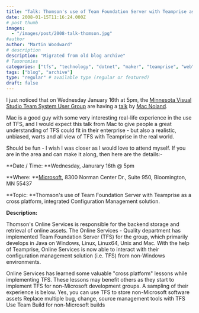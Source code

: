 ```yaml
---
title: "Talk: Thomson's use of Team Foundation Server with Teamprise as a cross platform, integrated Configuration Management solution"
date: 2008-01-15T11:16:24.000Z
# post thumb
images:
  - "/images/post/2008-talk-thomson.jpg"
#author
author: "Martin Woodward"
# description
description: "Migrated from old blog archive"
# Taxonomies
categories: ["tfs", "technology", "dotnet", "maker", "teamprise", "web", "personal"]
tags: ["blog", "archive"]
type: "regular" # available type (regular or featured)
draft: false
---
```

I just noticed that on Wednesday January 16th at 5pm, the [Minnesota Visual Studio Team System User Group](http://vstsmn.net/) are having a [talk](http://team-foundation-server.blogspot.com/2008/01/vsts-meeting-on-wednesday-january-16th.html) by [Mac Noland](http://team-foundation-server.blogspot.com/). 

Mac is a good guy with some very interesting real-life experience in the use of TFS, and I would expect this talk from Mac to give people a great understanding of TFS could fit in their enterprise - but also a realistic, unbiased, warts and all view of TFS with Teamprise in the real world.   

Should be fun - I wish I was closer as I would love to attend myself.  If you are in the area and can make it along, then here are the details:- 

**Date / Time: **Wednesday, Janurary 16th @ 5pm 

**Where: **[Microsoft](http://local.live.com/default.aspx?v=2&cp=44.854%7E-93.352199&style=r&lvl=14&scene=4136079&sp=Point.rg82zv76mkjk_8300%20Norman%20Center%20Dr%2c%20Bloomington%2c%20MN%2055437-1027%2c%20United%20States___), 8300 Norman Center Dr., Suite 950, Bloomington, MN 55437 

**Topic: **Thomson's use of Team Foundation Server with Teamprise as a cross platform, integrated Configuration Management solution. 

**Description:** 

Thomson's Online Services is responsible for the backend storage and retrieval of online assets.  The Online Services - Quality department has implemented Team Foundation Server (TFS) for the group, which primarily develops in Java on Windows, Linux, Linux64, Unix and Mac.  With the help of Teamprise, Online Services is now able to interact with their configuration management solution (i.e. TFS) from non-Windows environments.  

Online Services has learned some valuable "cross platform" lessons while implementing TFS.  These lessons may benefit others as they start to implement TFS for non-Microsoft development groups.  A sampling of their experience is below.   Yes, you can use TFS to store non-Microsoft software assets Replace multiple bug, change, source management tools with TFS Use Team Build for non-Microsoft builds